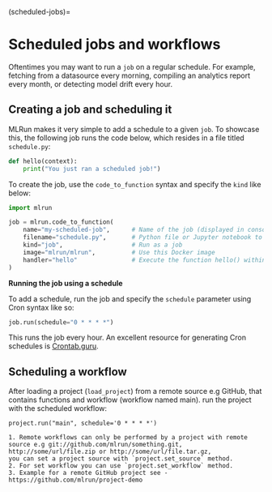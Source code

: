 (scheduled-jobs)=
# Scheduled jobs and workflows

Oftentimes you may want to run a `job` on a regular schedule. For example, fetching from a datasource every morning, compiling an analytics report every month, or detecting model drift every hour.

## Creating a job and scheduling it

MLRun makes it very simple to add a schedule to a given `job`. To showcase this, the following job runs the code below, which resides in a file titled `schedule.py`:

```python
def hello(context):
    print("You just ran a scheduled job!")
```

To create the job, use the `code_to_function` syntax and specify the `kind` like below:

```python
import mlrun

job = mlrun.code_to_function(
    name="my-scheduled-job",      # Name of the job (displayed in console and UI)
    filename="schedule.py",       # Python file or Jupyter notebook to run
    kind="job",                   # Run as a job
    image="mlrun/mlrun",          # Use this Docker image
    handler="hello"               # Execute the function hello() within code.py
)
```

**Running the job using a schedule**

To add a schedule, run the job and specify the `schedule` parameter using Cron syntax like so:

```python
job.run(schedule="0 * * * *")
```

This runs the job every hour. An excellent resource for generating Cron schedules is [Crontab.guru](https://crontab.guru/).

## Scheduling a workflow

After loading a project (`load_project`) from a remote source e.g GitHub, that contains functions and workflow (workflow named main).
run the project with the scheduled workflow:
```
project.run("main", schedule='0 * * * *')
```
```{admonition} Note
1. Remote workflows can only be performed by a project with remote source e.g git://github.com/mlrun/something.git, http://some/url/file.zip or http://some/url/file.tar.gz, 
you can set a project source with `project.set_source` method.
2. For set workflow you can use `project.set_workflow` method.
3. Example for a remote GitHub project see - https://github.com/mlrun/project-demo
```

